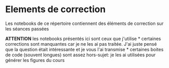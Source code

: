 # Elements de correction

Les notebooks de ce répertoire contiennent des éléments de correction sur les séances passées

**ATTENTION** les notebooks présentés ici sont ceux que j'utilise
    * certaines corrections sont manquantes car je ne les ai pas traitée. J'ai juste pensé que la question était intéressante et je vous l'ai transmise
    * certaines boites de code (souvent longues) sont assez hors-sujet: je les ai utilisées pour générer les figures du cours

